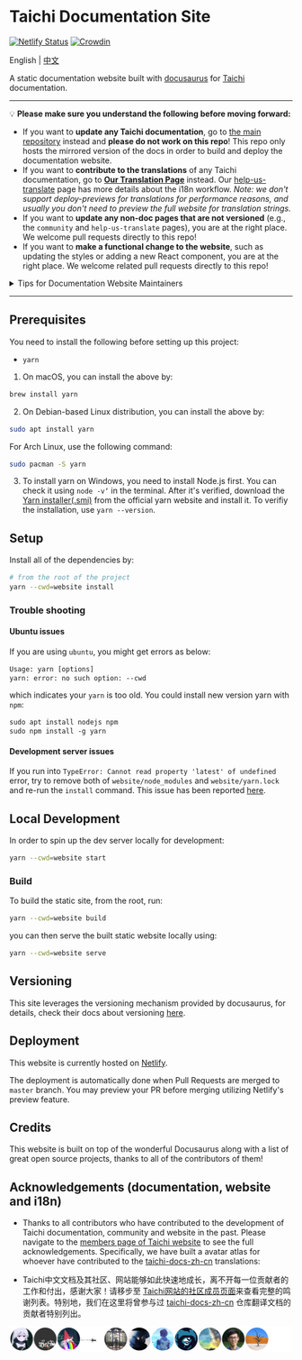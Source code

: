 # Taichi Documentation Site

[![Netlify Status](https://api.netlify.com/api/v1/badges/6825e411-c5f7-4148-ab43-023663f41b6a/deploy-status)](https://app.netlify.com/sites/docs-taichi-graphics/deploys)
[![Crowdin](https://badges.crowdin.net/taichi-programming-language/localized.svg)](https://crowdin.com/project/taichi-programming-language)

[English]:./README.md
[中文]:./README-zh_CN.md

English | [中文]

A static documentation website built with [docusaurus](https://docusaurus.io/) for [Taichi](https://taichi.graphics) documentation.

---

💡 **Please make sure you understand the following before moving forward:**

- If you want to **update any Taichi documentation**, go to [the main repository](https://github.com/taichi-dev/taichi/tree/master/docs) instead and **please do not work on this repo**! This repo only hosts the mirrored version of the docs in order to build and deploy the documentation website.
- If you want to **contribute to the translations** of any Taichi documentation, go to **[Our Translation Page](https://translate.taichi.graphics)** instead. Our [help-us-translate](https://docs.taichi.graphics/help-us-translate) page has more details about the i18n workflow. _Note: we don't support deploy-previews for translations for performance reasons, and usually you don't need to preview the full website for translation strings._
- If you want to **update any non-doc pages that are not versioned** (e.g., the `community` and `help-us-translate` pages), you are at the right place. We welcome pull requests directly to this repo!
- If you want to **make a functional change to the website**, such as updating the styles or adding a new React
component, you are at the right place. We welcome related pull requests directly to this repo!

<details>
  <summary>Tips for Documentation Website Maintainers</summary>

  We follow the corresponding
  [docusaurus guide](https://docusaurus.io/docs/i18n/crowdin#crowdin-tutorial) for the translation setup. Please refer to the guide for technical details.

  If you want to spin up the development server locally for a specific locale,
  add `--locale TARGET_LOCALE` after the command. For example, in order to start
  the server for `zh-Hans`:

  ```bash
  yarn --cwd=website start --locale zh-Hans
  ```
  To preview the translated website, you can use

  ```bash
  yarn --cwd=website run crowdin download
  ```

  to download **approved** translations to your local disk, and run the `start` command listed above to preview the website in your desired locale locally. Note you may need to set the corresponding environment variable
  `CROWDIN_TOKEN` locally. It can be generated from the Crowdin settings page, if you have the right permission.

  You need to periodically check/refactor the file structure on Crowdin for any
  source file refactor. Please see more details [here](https://docusaurus.io/docs/i18n/crowdin#maintaining-your-site).
</details>

---

## Prerequisites

You need to install the following before setting up this project:

- `yarn`

1. On macOS, you can install the above by:

```bash
brew install yarn
```

2. On Debian-based Linux distribution, you can install the above by:

```bash
sudo apt install yarn
```

For Arch Linux, use the following command:

```bash
sudo pacman -S yarn
```

3. To install yarn on Windows, you need to install Node.js first. You can check it using `node -v‘` in the terminal. After it's verified, download the [Yarn installer(.smi)](https://classic.yarnpkg.com/en/docs/install#windows-stable) from the official yarn website and install it. To verifiy the installation, use `yarn --version`.

## Setup

Install all of the dependencies by:

```bash
# from the root of the project
yarn --cwd=website install
```

### Trouble shooting

#### Ubuntu issues

If you are using `ubuntu`, you might get errors as below:
```
Usage: yarn [options]
yarn: error: no such option: --cwd
```
which indicates your  `yarn` is too old. You could install new version yarn with `npm`:
```
sudo apt install nodejs npm
sudo npm install -g yarn
```

#### Development server issues

If you run into `TypeError: Cannot read property 'latest' of undefined` error,
try to remove both of `website/node_modules` and `website/yarn.lock` and re-run the
`install` command. This issue has been reported [here](https://github.com/facebook/docusaurus/issues/5106).

## Local Development

In order to spin up the dev server locally for development:

```bash
yarn --cwd=website start
```

### Build

To build the static site, from the root, run:

```bash
yarn --cwd=website build
```

you can then serve the built static website locally using:

```bash
yarn --cwd=website serve
```

## Versioning

This site leverages the versioning mechanism provided by docusaurus, for details, check
their docs about versioning [here](https://docusaurus.io/docs/versioning).

## Deployment

This website is currently hosted on [Netlify](netlify.com).

The deployment is automatically done when Pull Requests are merged to `master` branch.
You may preview your PR before merging utilizing Netlify's preview feature.

## Credits

This website is built on top of the wonderful Docusaurus along with a list of
great open source projects, thanks to all of the contributors of them!

## Acknowledgements (documentation, website and i18n)

- Thanks to all contributors who have contributed to the development of Taichi documentation, community and website in the past. Please navigate to the [members page of Taichi website](https://docs.taichi.graphics/community/members) to see the full acknowledgements.
Specifically, we have built a avatar atlas for whoever have contributed to the [taichi-docs-zh-cn](https://github.com/taichi-dev/taichi-docs-zh-cn) translations:

- Taichi中文文档及其社区、网站能够如此快速地成长，离不开每一位贡献者的工作和付出，感谢大家！请移步至 [Taichi网站的社区成员页面](https://taichi.graphics/community/members.html#simplified-chinese-documentation-contributors)来查看完整的鸣谢列表。特别地，我们在这里将曾参与过 [taichi-docs-zh-cn](https://github.com/taichi-dev/taichi-docs-zh-cn) 仓库翻译文档的贡献者特别列出。

![contributors](./assets/contributors_taichi-dev_taichi-docs-zh-cn_12.svg)
